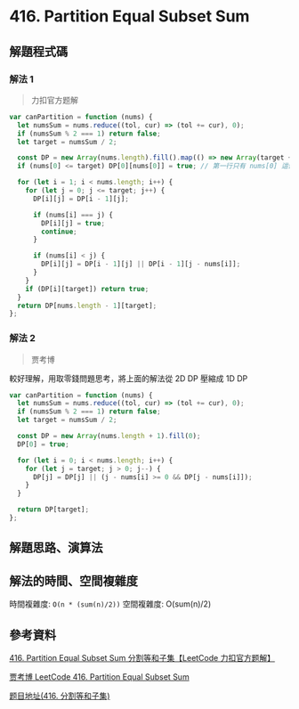 # 416. Partition Equal Subset Sum

## 解題程式碼

### 解法 1

> 力扣官方题解

```javascript
var canPartition = function (nums) {
  let numsSum = nums.reduce((tol, cur) => (tol += cur), 0);
  if (numsSum % 2 === 1) return false;
  let target = numsSum / 2;

  const DP = new Array(nums.length).fill().map(() => new Array(target + 1).fill(false));
  if (nums[0] <= target) DP[0][nums[0]] = true; // 第一行只有 nums[0] 這個數可以填滿背包

  for (let i = 1; i < nums.length; i++) {
    for (let j = 0; j <= target; j++) {
      DP[i][j] = DP[i - 1][j];

      if (nums[i] === j) {
        DP[i][j] = true;
        continue;
      }

      if (nums[i] < j) {
        DP[i][j] = DP[i - 1][j] || DP[i - 1][j - nums[i]];
      }
    }
    if (DP[i][target]) return true;
  }
  return DP[nums.length - 1][target];
};
```

### 解法 2

> 贾考博

較好理解，用取零錢問題思考，將上面的解法從 2D DP 壓縮成 1D DP

```javascript
var canPartition = function (nums) {
  let numsSum = nums.reduce((tol, cur) => (tol += cur), 0);
  if (numsSum % 2 === 1) return false;
  let target = numsSum / 2;

  const DP = new Array(nums.length + 1).fill(0);
  DP[0] = true;

  for (let i = 0; i < nums.length; i++) {
    for (let j = target; j > 0; j--) {
      DP[j] = DP[j] || (j - nums[i] >= 0 && DP[j - nums[i]]);
    }
  }

  return DP[target];
};
```

## 解題思路、演算法

## 解法的時間、空間複雜度

時間複雜度: `O(n * (sum(n)/2))`
空間複雜度: O(sum(n)/2)

## 參考資料

[416. Partition Equal Subset Sum 分割等和子集【LeetCode 力扣官方题解】](https://youtu.be/FTrEHdKJzpc)

[贾考博 LeetCode 416. Partition Equal Subset Sum](https://youtu.be/z_VLFGzQQtk)

[题目地址(416. 分割等和子集)](https://github.com/azl397985856/leetcode/blob/master/problems/416.partition-equal-subset-sum.md)
